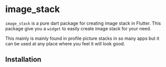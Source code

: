 # image_stack

`image_stack` is a pure dart package for creating image stack in Flutter. This package give you a `widget` to easily create image stack for your need.

This mainly is mainly found in profile picture stacks in so many apps but it can be used at any place where you feel it will look good.


## Installation